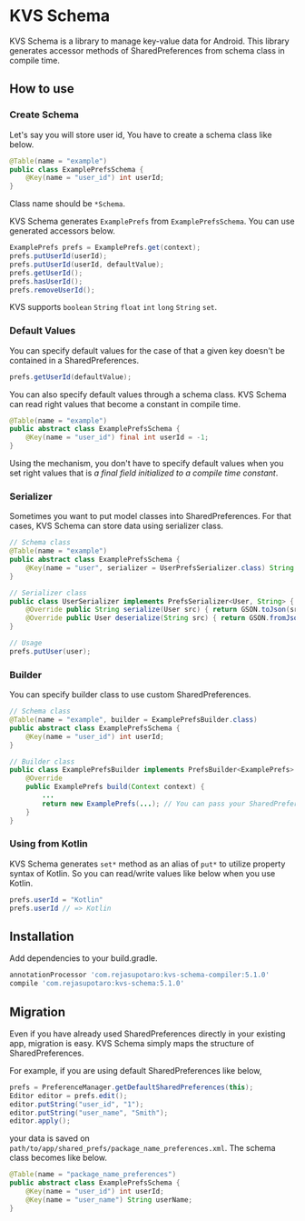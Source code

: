 KVS Schema
==========

KVS Schema is a library to manage key-value data for Android.
This library generates accessor methods of SharedPreferences from schema class in compile time.

How to use
--------

### Create Schema

Let's say you will store user id, You have to create a schema class like below.

```java
@Table(name = "example")
public class ExamplePrefsSchema {
    @Key(name = "user_id") int userId;
}
```

Class name should be `*Schema`.

KVS Schema generates `ExamplePrefs` from `ExamplePrefsSchema`. You can use generated accessors below.

```java
ExamplePrefs prefs = ExamplePrefs.get(context);
prefs.putUserId(userId);
prefs.putUserId(userId, defaultValue);
prefs.getUserId();
prefs.hasUserId();
prefs.removeUserId();
```

KVS supports `boolean` `String` `float` `int` `long` `String` `set`.

### Default Values

You can specify default values for the case of that a given key doesn't be contained in a SharedPreferences.

```java
prefs.getUserId(defaultValue);
```

You can also specify default values through a schema class. KVS Schema can read right values that become a constant in compile time.

```java
@Table(name = "example")
public abstract class ExamplePrefsSchema {
    @Key(name = "user_id") final int userId = -1;
}
```

Using the mechanism, you don't have to specify default values when you set right values that is *a final field initialized to a compile time constant*.

### Serializer

Sometimes you want to put model classes into SharedPreferences. For that cases, KVS Schema can store data using serializer class.

```java
// Schema class
@Table(name = "example")
public abstract class ExamplePrefsSchema {
    @Key(name = "user", serializer = UserPrefsSerializer.class) String user;
}

// Serializer class
public class UserSerializer implements PrefsSerializer<User, String> {
    @Override public String serialize(User src) { return GSON.toJson(src); }
    @Override public User deserialize(String src) { return GSON.fromJson(src, User.class); }
}

// Usage
prefs.putUser(user);
```

### Builder

You can specify builder class to use custom SharedPreferences.

```java
// Schema class
@Table(name = "example", builder = ExamplePrefsBuilder.class)
public abstract class ExamplePrefsSchema {
    @Key(name = "user_id") int userId;
}

// Builder class
public class ExamplePrefsBuilder implements PrefsBuilder<ExamplePrefs>　{
    @Override
    public ExamplePrefs build(Context context) {
        ...
        return new ExamplePrefs(...); // You can pass your SharedPreferences here
    }
}
```

### Using from Kotlin

KVS Schema generates `set*` method as an alias of `put*` to utilize property syntax of Kotlin. So you can read/write values like below when you use Kotlin.

```java
prefs.userId = "Kotlin"
prefs.userId // => Kotlin
```

Installation
--------

Add dependencies to your build.gradle.

```groovy
annotationProcessor 'com.rejasupotaro:kvs-schema-compiler:5.1.0'
compile 'com.rejasupotaro:kvs-schema:5.1.0'
```

Migration
--------

Even if you have already used SharedPreferences directly in your existing app, migration is easy. KVS Schema simply maps the structure of SharedPreferences.

For example, if you are using default SharedPreferences like below,

```java
prefs = PreferenceManager.getDefaultSharedPreferences(this);
Editor editor = prefs.edit();
editor.putString("user_id", "1");
editor.putString("user_name", "Smith");
editor.apply();
```

your data is saved on `path/to/app/shared_prefs/package_name_preferences.xml`. The schema class becomes like below.

```java
@Table(name = "package_name_preferences")
public abstract class ExamplePrefsSchema {
    @Key(name = "user_id") int userId;
    @Key(name = "user_name") String userName;
}
```
